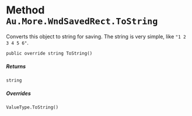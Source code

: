 # Method `Au.More.WndSavedRect.ToString`

Converts this object to string for saving. The string is very simple, like `"1 2 3 4 5 6"`.

```
public override string ToString()
```

##### Returns

`string`

##### Overrides

`ValueType.ToString()`